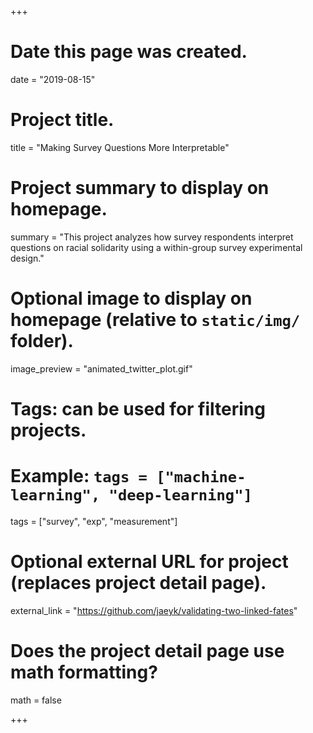+++
# Date this page was created.
date = "2019-08-15"

# Project title.
title = "Making Survey Questions More Interpretable"

# Project summary to display on homepage.
summary = "This project analyzes how survey respondents interpret questions on racial solidarity using a within-group survey experimental design."

# Optional image to display on homepage (relative to `static/img/` folder).
image_preview = "animated_twitter_plot.gif"

# Tags: can be used for filtering projects.
# Example: `tags = ["machine-learning", "deep-learning"]`
tags = ["survey", "exp", "measurement"]

# Optional external URL for project (replaces project detail page).
external_link = "https://github.com/jaeyk/validating-two-linked-fates"

# Does the project detail page use math formatting?
math = false

+++

